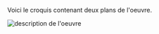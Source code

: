 Voici le croquis contenant deux plans de l'oeuvre.

![description de l'oeuvre](croquis/croquis.png)
